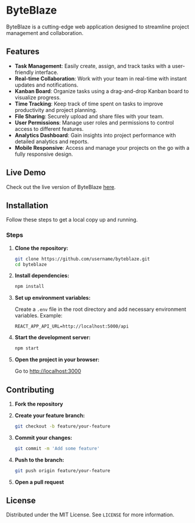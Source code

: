 # ByteBlaze

ByteBlaze is a cutting-edge web application designed to streamline project management and collaboration.

## Features

- **Task Management**: Easily create, assign, and track tasks with a user-friendly interface.
- **Real-time Collaboration**: Work with your team in real-time with instant updates and notifications.
- **Kanban Board**: Organize tasks using a drag-and-drop Kanban board to visualize progress.
- **Time Tracking**: Keep track of time spent on tasks to improve productivity and project planning.
- **File Sharing**: Securely upload and share files with your team.
- **User Permissions**: Manage user roles and permissions to control access to different features.
- **Analytics Dashboard**: Gain insights into project performance with detailed analytics and reports.
- **Mobile Responsive**: Access and manage your projects on the go with a fully responsive design.

## Live Demo

Check out the live version of ByteBlaze [here](https://your-live-demo-link.com).

## Installation

Follow these steps to get a local copy up and running.

### Steps

1. **Clone the repository:**

    ```sh
    git clone https://github.com/username/byteblaze.git
    cd byteblaze
    ```

2. **Install dependencies:**

    ```sh
    npm install
    ```

3. **Set up environment variables:**

    Create a `.env` file in the root directory and add necessary environment variables. Example:

    ```env
    REACT_APP_API_URL=http://localhost:5000/api
    ```

4. **Start the development server:**

    ```sh
    npm start
    ```

5. **Open the project in your browser:**

    Go to [http://localhost:3000](http://localhost:3000)

## Contributing

1. **Fork the repository**
2. **Create your feature branch:**

    ```sh
    git checkout -b feature/your-feature
    ```

3. **Commit your changes:**

    ```sh
    git commit -m 'Add some feature'
    ```

4. **Push to the branch:**

    ```sh
    git push origin feature/your-feature
    ```

5. **Open a pull request**

## License

Distributed under the MIT License. See `LICENSE` for more information.
